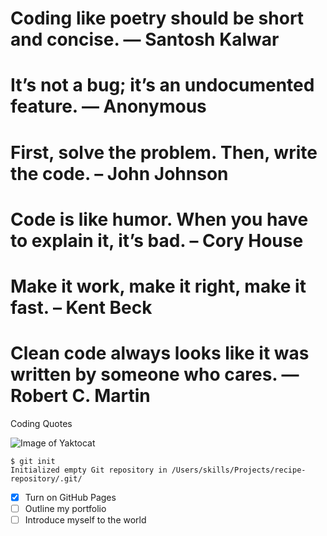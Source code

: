 # Coding like poetry should be short and concise. ― Santosh Kalwar
# It’s not a bug; it’s an undocumented feature. ― Anonymous
# First, solve the problem. Then, write the code. – John Johnson
# Code is like humor. When you have to explain it, it’s bad. – Cory House
# Make it work, make it right, make it fast. – Kent Beck
# Clean code always looks like it was written by someone who cares. — Robert C. Martin

Coding Quotes

![Image of Yaktocat](https://octodex.github.com/images/yaktocat.png)

```
$ git init
Initialized empty Git repository in /Users/skills/Projects/recipe-repository/.git/
```
- [x] Turn on GitHub Pages
- [ ] Outline my portfolio
- [ ] Introduce myself to the world
